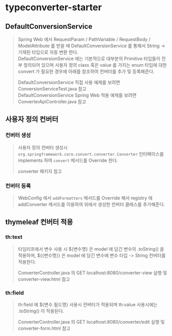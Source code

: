# typeconverter-starter

## DefaultConversionService
> Spring Web 에서 RequestParam / PathVariable / RequestBody / ModelAttribute 를 받을 때 DefaultConversionService 를 통해서
> String -> 기재된 타입으로 자동 변환 한다.  
> DefaultConversionService 에는 기본적으로 대부분의 Primitive 타입들이 전부 정의되어 있으며 사용자 정의 class 혹은 
> value 를 가지는 enum 타입에 대한 convert 가 필요한 경우에 아래를 참조하여 컨버터를 추가 및 등록해준다.  
> 
> DefaultConversionService 직접 사용 예제를 보려면 ConversionServiceTest.java 참고    
> DefaultConversionService Spring Web 적용 예제를 보려면 ConverterApiController.java 참고

## 사용자 정의 컨버터
### 컨버터 생성
> 사용자 정의 컨버터 생성시 `org.springframework.core.convert.converter.Converter` 인터페이스를 implements 하여
> `convert` 메서드를 Override 한다.  
> 
> converter 패키지 참고

### 컨버터 등록
> WebConfig 에서 `addFormatters` 메서드를 Override 해서 registry 에 addConverter 메서드를 이용하여
> 위에서 생성한 컨버터 클래스를 추가해준다.

## thymeleaf 컨버터 적용
### th:text
> 타임리프에서 변수 사용 시 ${변수명} 은 model 에 담긴 변수의 .toString() 을 적용하며,
> ${{변수명}} 은 model 에 담긴 변수에 변수 타입 -> String 컨버터를 적용한다.
> 
> ConverterController.java 의 GET localhost:8080/converter-view 실행 및 converter-view.html 참고

### th:field
> th:field 에 ${변수.필드명} 사용시 컨버터가 적용되며 th:value 사용시에는 .toString() 이 적용된다.
> 
> ConverterController.java 의 GET localhost:8080/converter/edit 실행 및 converter-form.html 참고
